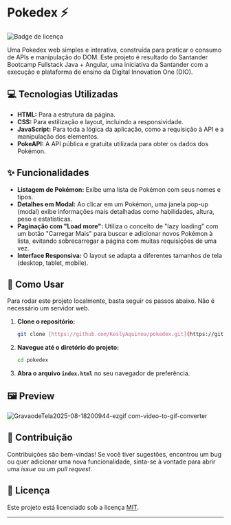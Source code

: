 # Pokedex ⚡

![Badge de licença](https://img.shields.io/badge/license-MIT-blue.svg)

Uma Pokedex web simples e interativa, construída para praticar o consumo de APIs e manipulação do DOM. Este projeto é resultado do Santander Bootcamp Fullstack Java + Angular, uma iniciativa da Santander com a execução e plataforma de ensino da Digital Innovation One (DIO).

## 💻 Tecnologias Utilizadas

* **HTML:** Para a estrutura da página.
* **CSS:** Para estilização e layout, incluindo a responsividade.
* **JavaScript:** Para toda a lógica da aplicação, como a requisição à API e a manipulação dos elementos.
* **PokeAPI:** A API pública e gratuita utilizada para obter os dados dos Pokémon.

## ✨ Funcionalidades

* **Listagem de Pokémon:** Exibe uma lista de Pokémon com seus nomes e tipos.
* **Detalhes em Modal:** Ao clicar em um Pokémon, uma janela pop-up (modal) exibe informações mais detalhadas como habilidades, altura, peso e estatísticas.
* **Paginação com "Load more":** Utiliza o conceito de "lazy loading" com um botão "Carregar Mais" para buscar e adicionar novos Pokémon à lista, evitando sobrecarregar a página com muitas requisições de uma vez.
* **Interface Responsiva:** O layout se adapta a diferentes tamanhos de tela (desktop, tablet, mobile).

## 🚀 Como Usar

Para rodar este projeto localmente, basta seguir os passos abaixo. Não é necessário um servidor web.

1.  **Clone o repositório:**
    ```bash
    git clone [https://github.com/KeslyAquinoa/pokedex.git](https://github.com/KeslyAquinoa/pokedex.git)
    ```
2.  **Navegue até o diretório do projeto:**
    ```bash
    cd pokedex
    ```
3.  **Abra o arquivo `index.html`** no seu navegador de preferência.

## 🖼️ Preview

![GravaodeTela2025-08-18200944-ezgif com-video-to-gif-converter](https://github.com/user-attachments/assets/1de54aa8-9d42-44e4-a761-67de707d6079)


## 🤝 Contribuição


Contribuições são bem-vindas! Se você tiver sugestões, encontrou um bug ou quer adicionar uma nova funcionalidade, sinta-se à vontade para abrir uma *issue* ou um *pull request*.

## 📄 Licença

Este projeto está licenciado sob a licença [MIT](https://opensource.org/licenses/MIT).

---
